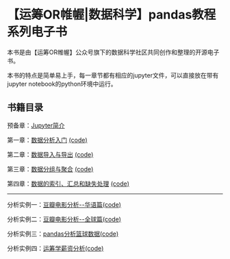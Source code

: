 ﻿# 【运筹OR帷幄|数据科学】pandas教程系列电子书

本书是由【运筹OR帷幄】公众号旗下的数据科学社区共同创作和整理的开源电子书。

本书的特点是简单易上手，每一章节都有相应的jupyter文件，可以直接放在带有jupyter notebook的python环境中运行。

## 书籍目录
预备章：[Jupyter简介](https://github.com/zhouyanasd/or-pandas/blob/master/articles/Pandas%E6%95%99%E7%A8%8B_00%E5%A7%8B%E4%BA%8EJupyter%20Notebooks%EF%BC%9A%E4%B8%80%E4%BB%BD%E5%85%A8%E9%9D%A2%E7%9A%84%E5%88%9D%E5%AD%A6%E8%80%85%E5%AE%9E%E7%94%A8%E6%8C%87%E5%8D%97.md)

第一章：[数据分析入门](https://github.com/zhouyanasd/or-pandas/blob/master/articles/Pandas%E6%95%99%E7%A8%8B_01%E6%95%B0%E6%8D%AE%E5%88%86%E6%9E%90%E5%85%A5%E9%97%A8.md)
[(code)](https://github.com/zhouyanasd/or-pandas/blob/master/code/pandas%E6%95%99%E7%A8%8B_01%E5%85%A5%E9%97%A8.ipynb)

第二章：[数据导入与导出](https://github.com/zhouyanasd/or-pandas/blob/master/articles/pandas%E6%95%99%E7%A8%8B_02%E6%95%B0%E6%8D%AE%E5%AF%BC%E5%85%A5%E4%B8%8E%E5%AF%BC%E5%87%BA.md)
[(code)](https://github.com/zhouyanasd/or-pandas/tree/master/code/pandas%E6%95%99%E7%A8%8B_02%E6%95%B0%E6%8D%AE%E5%AF%BC%E5%85%A5%E4%B8%8E%E5%AF%BC%E5%87%BA)

第三章：[数据分组与聚合](https://github.com/zhouyanasd/or-pandas/blob/master/articles/pandas%E6%95%99%E7%A8%8B_03%E5%88%86%E7%BB%84%E5%92%8C%E8%81%9A%E5%90%88.md)
[(code)](https://github.com/zhouyanasd/or-pandas/blob/master/code/pandas%E6%95%99%E7%A8%8B_03%E5%88%86%E7%BB%84%E4%B8%8E%E8%81%9A%E5%90%88.ipynb)

第四章：[数据的索引、汇总和缺失处理](https://github.com/zhouyanasd/or-pandas/blob/master/articles/pandas%E6%95%99%E7%A8%8B_04%E7%B4%A2%E5%BC%95%E3%80%81%E6%B1%87%E6%80%BB%E5%92%8C%E5%A4%84%E7%90%86%E7%BC%BA%E5%A4%B1%E6%95%B0%E6%8D%AE.md)
[(code)](https://github.com/zhouyanasd/or-pandas/blob/master/code/pandas%E6%95%99%E7%A8%8B_04%E7%B4%A2%E5%BC%95%E3%80%81%E6%B1%87%E6%80%BB%E5%92%8C%E5%A4%84%E7%90%86%E7%BC%BA%E5%A4%B1%E6%95%B0%E6%8D%AE.ipynb)

---

分析实例一：[豆瓣电影分析--华语篇](https://github.com/zhouyanasd/or-pandas/blob/master/articles/Pandas%E5%AE%9E%E4%BE%8B_01%E7%94%A8%E6%95%B0%E6%8D%AE%E5%B8%A6%E4%BD%A0%E4%BA%86%E8%A7%A3%E7%94%B5%E5%BD%B1%E8%A1%8C%E4%B8%9A%E2%80%94%E5%8D%8E%E8%AF%AD%E7%AF%87.md)[(code)](https://github.com/zhouyanasd/or-pandas/tree/master/code/Pandas%E5%AE%9E%E4%BE%8B_01%E7%94%A8%E6%95%B0%E6%8D%AE%E5%B8%A6%E4%BD%A0%E4%BA%86%E8%A7%A3%E7%94%B5%E5%BD%B1%E8%A1%8C%E4%B8%9A%E2%80%94%E5%8D%8E%E8%AF%AD%E7%AF%87)

分析实例二：[豆瓣电影分析--全球篇](https://github.com/zhouyanasd/or-pandas/blob/master/articles/Pandas%E5%AE%9E%E4%BE%8B_02%20%E7%94%A8%E5%A4%A7%E6%95%B0%E6%8D%AE%E5%B8%A6%E4%BD%A0%E4%BA%86%E8%A7%A3%E7%94%B5%E5%BD%B1%E8%A1%8C%E4%B8%9A%E7%99%BE%E5%B9%B4%E5%8F%91%E5%B1%95%E5%8E%86%E7%A8%8B.md)[(code)](https://github.com/zhouyanasd/or-pandas/tree/master/code/Pandas%E5%AE%9E%E4%BE%8B_02%20%E7%94%A8%E5%A4%A7%E6%95%B0%E6%8D%AE%E5%B8%A6%E4%BD%A0%E4%BA%86%E8%A7%A3%E7%94%B5%E5%BD%B1%E8%A1%8C%E4%B8%9A%E7%99%BE%E5%B9%B4%E5%8F%91%E5%B1%95%E5%8E%86%E7%A8%8B)

分析实例三：[pandas分析篮球数据](https://github.com/zhouyanasd/or-pandas/blob/master/articles/Pandas%E5%AE%9E%E4%BE%8B_03%E7%86%8A%E7%8C%AB%E7%88%B1%E4%B8%8A%E7%AF%AE%E7%90%83%EF%BC%8CPandas%20%E9%80%A0%E7%A6%8F%E4%B8%96%E7%95%8C.md)[(code)](https://github.com/zhouyanasd/or-pandas/tree/master/code/Pandas%E5%AE%9E%E4%BE%8B_03%E7%86%8A%E7%8C%AB%E7%88%B1%E4%B8%8A%E7%AF%AE%E7%90%83%EF%BC%8CPandas%20%E9%80%A0%E7%A6%8F%E4%B8%96%E7%95%8C)

分析实例四：[运筹学薪资分析](https://github.com/zhouyanasd/or-pandas/blob/master/articles/Pandas%E5%AE%9E%E4%BE%8B_04%E6%89%8B%E6%8A%8A%E6%89%8B%E7%94%A8Python%E6%95%99%E4%BD%A0%E5%88%86%E6%9E%90%E8%BF%90%E7%AD%B9%E5%AD%A6%E8%96%AA%E8%B5%84%E7%8A%B6%E5%86%B5.md)[(code)](https://github.com/zhouyanasd/or-pandas/tree/master/code/Pandas%E5%AE%9E%E4%BE%8B_04%E6%89%8B%E6%8A%8A%E6%89%8B%E7%94%A8Python%E6%95%99%E4%BD%A0%E5%88%86%E6%9E%90%E8%BF%90%E7%AD%B9%E5%AD%A6%E8%96%AA%E8%B5%84%E7%8A%B6%E5%86%B5)